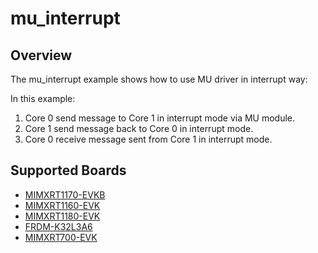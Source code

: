 # mu_interrupt

## Overview
The mu_interrupt example shows how to use MU driver in interrupt way:

In this example:
1. Core 0 send message to Core 1 in interrupt mode via MU module.
2. Core 1 send message back to Core 0 in interrupt mode.
3. Core 0 receive message sent from Core 1 in interrupt mode.

## Supported Boards
- [MIMXRT1170-EVKB](../../../_boards/evkbmimxrt1170/driver_examples/mu/interrupt/example_board_readme.md)
- [MIMXRT1160-EVK](../../../_boards/evkmimxrt1160/driver_examples/mu/interrupt/example_board_readme.md)
- [MIMXRT1180-EVK](../../../_boards/evkmimxrt1180/driver_examples/mu/interrupt/example_board_readme.md)
- [FRDM-K32L3A6](../../../_boards/frdmk32l3a6/driver_examples/mu/interrupt/example_board_readme.md)
- [MIMXRT700-EVK](../../../_boards/mimxrt700evk/driver_examples/mu/interrupt/example_board_readme.md)
